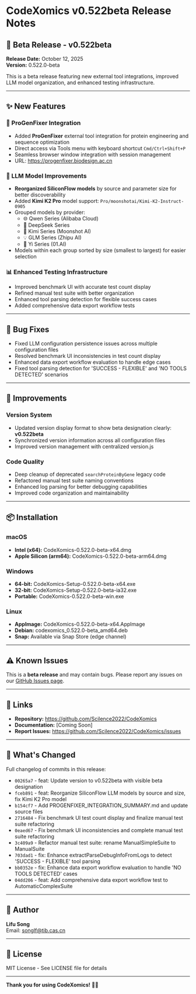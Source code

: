 # CodeXomics v0.522beta Release Notes

## 🎉 Beta Release - v0.522beta

**Release Date:** October 12, 2025  
**Version:** 0.522.0-beta

This is a beta release featuring new external tool integrations, improved LLM model organization, and enhanced testing infrastructure.

---

## ✨ New Features

### 🔧 ProGenFixer Integration
- Added **ProGenFixer** external tool integration for protein engineering and sequence optimization
- Direct access via Tools menu with keyboard shortcut `Cmd/Ctrl+Shift+P`
- Seamless browser window integration with session management
- URL: https://progenfixer.biodesign.ac.cn

### 🤖 LLM Model Improvements
- **Reorganized SiliconFlow models** by source and parameter size for better discoverability
- Added **Kimi K2 Pro** model support: `Pro/moonshotai/Kimi-K2-Instruct-0905`
- Grouped models by provider:
  - 🌐 Qwen Series (Alibaba Cloud)
  - 🧠 DeepSeek Series
  - 🌙 Kimi Series (Moonshot AI)
  - 💡 GLM Series (Zhipu AI)
  - 🎯 Yi Series (01.AI)
- Models within each group sorted by size (smallest to largest) for easier selection

### 📊 Enhanced Testing Infrastructure
- Improved benchmark UI with accurate test count display
- Refined manual test suite with better organization
- Enhanced tool parsing detection for flexible success cases
- Added comprehensive data export workflow tests

---

## 🐛 Bug Fixes

- Fixed LLM configuration persistence issues across multiple configuration files
- Resolved benchmark UI inconsistencies in test count display
- Enhanced data export workflow evaluation to handle edge cases
- Fixed tool parsing detection for 'SUCCESS - FLEXIBLE' and 'NO TOOLS DETECTED' scenarios

---

## 🔄 Improvements

### Version System
- Updated version display format to show beta designation clearly: **v0.522beta**
- Synchronized version information across all configuration files
- Improved version management with centralized version.js

### Code Quality
- Deep cleanup of deprecated `searchProteinByGene` legacy code
- Refactored manual test suite naming conventions
- Enhanced log parsing for better debugging capabilities
- Improved code organization and maintainability

---

## 📦 Installation

### macOS
- **Intel (x64):** CodeXomics-0.522.0-beta-x64.dmg
- **Apple Silicon (arm64):** CodeXomics-0.522.0-beta-arm64.dmg

### Windows
- **64-bit:** CodeXomics-Setup-0.522.0-beta-x64.exe
- **32-bit:** CodeXomics-Setup-0.522.0-beta-ia32.exe
- **Portable:** CodeXomics-0.522.0-beta-win.exe

### Linux
- **AppImage:** CodeXomics-0.522.0-beta-x64.AppImage
- **Debian:** codexomics_0.522.0-beta_amd64.deb
- **Snap:** Available via Snap Store (edge channel)

---

## ⚠️ Known Issues

This is a **beta release** and may contain bugs. Please report any issues on our [GitHub Issues page](https://github.com/Scilence2022/CodeXomics/issues).

---

## 🔗 Links

- **Repository:** https://github.com/Scilence2022/CodeXomics
- **Documentation:** [Coming Soon]
- **Report Issues:** https://github.com/Scilence2022/CodeXomics/issues

---

## 📝 What's Changed

Full changelog of commits in this release:

- `00265a7` - feat: Update version to v0.522beta with visible beta designation
- `fceb891` - feat: Reorganize SiliconFlow LLM models by source and size, fix Kimi K2 Pro model
- `b154cf7` - Add PROGENFIXER_INTEGRATION_SUMMARY.md and update source files
- `2716484` - Fix benchmark UI test count display and finalize manual test suite refactoring
- `0eaed67` - Fix benchmark UI inconsistencies and complete manual test suite refactoring
- `3c409a9` - Refactor manual test suite: rename ManualSimpleSuite to ManualSuite
- `703dad1` - fix: Enhance extractParseDebugInfoFromLogs to detect 'SUCCESS - FLEXIBLE' tool parsing
- `bb0352e` - fix: Enhance data export workflow evaluation to handle 'NO TOOLS DETECTED' cases
- `04dd206` - feat: Add comprehensive data export workflow test to AutomaticComplexSuite

---

## 👤 Author

**Lifu Song**  
Email: songlf@tib.cas.cn

---

## 📄 License

MIT License - See LICENSE file for details

---

**Thank you for using CodeXomics!** 🧬✨
